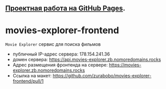 ## [Проектная работа на GitHub Pages](https://zurabobo.github.io/movies-explorer-frontend).


# movies-explorer-frontend

`Movie Explorer` сервис для поиска фильмов

* публичный IP-адрес сервера: 178.154.241.36
* домен сервера: https://api.movies-explorer.zb.nomoredomains.rocks
* Адрес размещения фронтенда на сервере: https://movies-explorer.zb.nomoredomains.rocks
* Ссылка на макет: https://github.com/zurabobo/movies-explorer-frontend/pull/1
